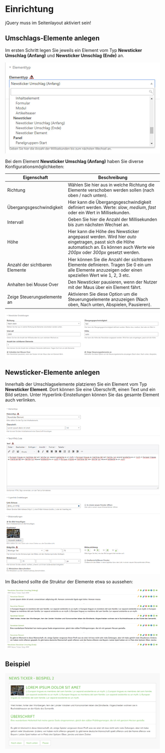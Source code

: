 # Einrichtung

jQuery muss im Seitenlayout aktiviert sein!

## Umschlags-Elemente anlegen

Im ersten Schritt legen Sie jeweils ein Element vom Typ **Newsticker Umschlag (Anfang)** und 
**Newsticker Umschlag (Ende)** an.

![](../_images/newsticker/newsticker_umschlagselemente.jpg)

Bei dem Element **Newsticker Umschlag (Anfang)** haben Sie diverse Konfigurationsmöglichkeiten:

| Eigenschaft | Beschreibung |
| ------------- | ------------- |
| Richtung | Wählen Sie hier aus in welche Richtung die Elemente verschoben werden sollen (nach oben / nach unten). | 
| Übergangsgeschwindigkeit | Hier kann die Übergangsgeschwindigkeit definiert werden. Werte: _slow_, _medium_, _fast_ oder ein Wert in Millisekunden. |
| Intervall | Geben Sie hier die Anzahl der Millisekunden bis zum nächsten Wechsel an. |
| Höhe | Hier kann die Höhe des Newsticker angepasst werden. Wird hier _auto_ eingetragen, passt sich die Höhe automatisch an. Es können auch Werte wie _200px_ oder _300px_ gesetzt werden. |
| Anzahl der sichtbaren Elemente | Hier können Sie die Anzahl der sichtbaren Elemente definieren. Tragen Sie 0 ein um alle Elemente anzuzeigen oder einen speziellen Wert wie 1, 2, 3 etc. |
| Anhalten bei Mouse Over | Den Newsticker pausieren, wenn der Nutzer mit der Maus über ein Element fährt. |
| Zeige Steuerungselemente an | Aktivieren Sie diese Option um die Steuerungselemente anzuzeigen (Nach oben, Nach unten, Abspielen, Pausieren). |

![](../_images/newsticker/newsticker_einstellungen.png)

## Newsticker-Elemente anlegen

Innerhalb der Umschlagselemente platzieren Sie ein Element vom Typ **Newsticker Element**. Dort können Sie eine 
Überschrift, einen Text und ein Bild setzen. Unter Hyperlink-Einstellungen können Sie das gesamte Element auch 
verlinken.

![](../_images/newsticker/newsticker_element.png)

Im Backend sollte die Struktur der Elemente etwa so aussehen:

![](../_images/newsticker/newsticker_elemente_backend.png)

## Beispiel

![](../_images/newsticker/newsticker_beispiel.png)
